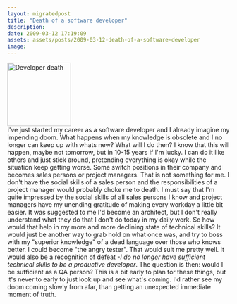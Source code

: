 ```yaml
---
layout: migratedpost
title: "Death of a software developer"
description:
date: 2009-03-12 17:19:09
assets: assets/posts/2009-03-12-death-of-a-software-developer
image: 
---
```


<div class="moz-text-flowed" lang="x-western"><img class="size-full wp-image-237 alignleft" title="Developer death" src="http://litemedia.info/media/Default/Mint/japanese-software-developer-worked-to-death-2.jpg" alt="Developer death" width="144" height="144" /></div>
<div class="moz-text-flowed" lang="x-western">I've just started my career as a software developer and I already imagine my impending doom. What happens when my knowledge is obsolete and I no longer can keep up with whats new? What will I do then? I know that this will happen, maybe not tomorrow, but in 10-15 years if I'm lucky.  I can do it like others and just stick around, pretending everything is okay while the situation keep getting worse.  Some switch positions in their company and becomes sales persons or project managers. That is not something for me. I don't have the social skills of a sales person and the responsibilities of a project manager would probably choke me to death.  I must say that I'm quite impressed by the social skills of all sales persons I know and project managers have my unending gratitude of making every workday a little bit easier.  It was suggested to me I'd become an architect, but I don't really understand what they do that I don't do today in my daily work. So how would that help in my more and more declining state of technical skills? It would just be another way to grab hold on what once was, and try to boss with my "superior knowledge" of a dead language over those who knows better.  I could become "the angry tester". That would suit me pretty well. It would also be a recognition of defeat <em>-I do no longer have sufficient technical skills to be a productive developer</em>. The question is then: would I be sufficient as a QA person?  This is a bit early to plan for these things, but it's never to early to just look up and see what's coming.  I'd rather see my doom coming slowly from afar, than getting an unexpected immediate moment of truth.</div>
